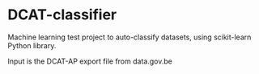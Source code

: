 # DCAT-classifier

Machine learning test project to auto-classify datasets, using scikit-learn Python library.

Input is the DCAT-AP export file from data.gov.be
